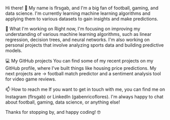 Hi there! 👋
My name is flrsgab, and I'm a big fan of football, gaming, and data science. I'm currently learning machine learning algorithms and applying them to various datasets to gain insights and make predictions.

🚀 What I'm working on
Right now, I'm focusing on improving my understanding of various machine learning algorithms, such as linear regression, decision trees, and neural networks. I'm also working on personal projects that involve analyzing sports data and building predictive models.

💻 My GitHub projects
You can find some of my recent projects on my GitHub profile, where I've built things like housing price predictions. 
My next projects are  -> football match predictor and a sentiment analysis tool for video game reviews.

📫 How to reach me
If you want to get in touch with me, you can find me on Instagram (flrsgab) or LinkedIn (gabenricoflores). I'm always happy to chat about football, gaming, data science, or anything else!

Thanks for stopping by, and happy coding! 🤓

<!---
flrsgab/flrsgab is a ✨ special ✨ repository because its `README.md` (this file) appears on your GitHub profile.
You can click the Preview link to take a look at your changes.
--->
